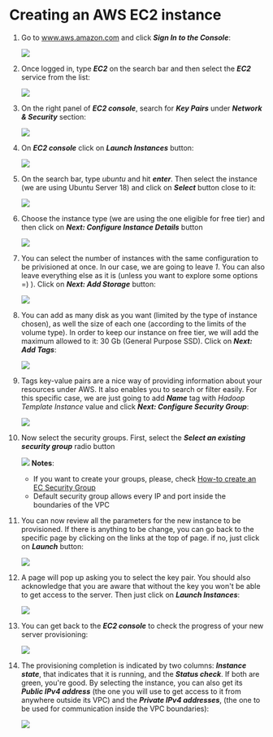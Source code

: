 # Creating an AWS EC2 instance

1. Go to www.aws.amazon.com and click ***Sign In to the Console***:<p>
![](images/image001.png)

2. Once logged in, type ***EC2*** on the search bar and then select the ***EC2*** service from the list:<p>
![](images/image002.png)

3. On the right panel of ***EC2 console***, search for ***Key Pairs*** under ***Network & Security*** section:<p>
![](images/image007.png)

4. On ***EC2 console*** click on ***Launch Instances*** button:<p>
![](images/image008.png)

5. On the search bar, type *ubuntu* and hit ***enter***. Then select the instance (we are using Ubuntu Server 18) and click on ***Select*** button close to it:<p>
![](images/image009.png)

6. Choose the instance type (we are using the one eligible for free tier) and then click on ***Next: Configure Instance Details*** button<p>
![](images/image010.png)

7. You can select the number of instances with the same configuration to be privisioned at once. In our case, we are going to leave *1*. You can also leave everything else as it is (unless you want to explore some options =) ). Click on ***Next: Add Storage*** button:<p>
![](images/image011.png)

8. You can add as many disk as you want (limited by the type of instance chosen), as well the size of each one (according to the limits of the volume type). In order to keep our instance on free tier, we will add the maximum allowed to it: 30 Gb (General Purpose SSD). Click on ***Next: Add Tags***:<p>
![](images/image012.png)

9. Tags key-value pairs are a nice way of providing information about your resources under AWS. It also enables you to search or filter easily. For this specific case, we are just going to add ***Name*** tag with *Hadoop Template Instance* value and click ***Next: Configure Security Group***:<p>
![](images/image013.png)

10. Now select the security groups. First, select the ***Select an existing security group*** radio button<p>
![](images/image014.png)
    **Notes**:
    * If you want to create your groups, please, check [How-to create an EC Security Group](create_ec2_security_group.md)
    * Default security group allows every IP and port inside the boundaries of the VPC 

11. You can now review all the parameters for the new instance to be provisioned. If there is anything to be change, you can go back to the specific page by clicking on the links at the top of page. if no, just click on ***Launch*** button:<p>
![](images/image015.png)

12. A page will pop up asking you to select the key pair. You should also acknowledge that you are aware that without the key you won't be able to get access to the server. Then just click on ***Launch Instances***:<p>
![](images/image016.png)

13. You can get back to the ***EC2 console*** to check the progress of your new server provisioning:<p>
![](images/image017.png)

14. The provisioning completion is indicated by two columns: ***Instance state***, that indicates that it is running, and the ***Status check***. If both are green, you're good. By selecting the instance, you can also get its ***Public IPv4 address*** (the one you will use to get access to it from anywhere outside its VPC) and the ***Private IPv4 addresses***, (the one to be used for communication inside the VPC boundaries):<p>
![](images/image018.png)

